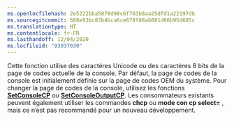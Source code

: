 ```yaml
---
ms.openlocfilehash: 2e5222bba5878d98c6f703b8aa25dfd1a22197db
ms.sourcegitcommit: 508e93bc83b4bca6ce678f88ab081d66b95d605c
ms.translationtype: HT
ms.contentlocale: fr-FR
ms.lasthandoff: 12/04/2020
ms.locfileid: "93037030"
---
```

Cette fonction utilise des caractères Unicode ou des caractères 8 bits de la page de codes actuelle de la console. Par défaut, la page de codes de la console est initialement définie sur la page de codes OEM du système. Pour changer la page de codes de la console, utilisez les fonctions [**SetConsoleCP**](../setconsolecp.md) ou [**SetConsoleOutputCP**](../setconsoleoutputcp.md). Les consommateurs existants peuvent également utiliser les commandes **chcp** ou **mode con cp select=** , mais ce n’est pas recommandé pour un nouveau développement.